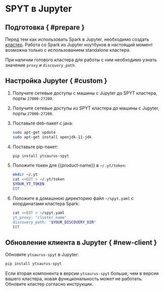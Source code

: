 # SPYT в Jupyter

##  Подготовка { #prepare }

Перед тем как использовать Spark в Jupyter, необходимо создать [кластер](../../../../../user-guide/data-processing/spyt/cluster/cluster-start.md). Работа со Spark из Jupyter ноутбуков в настоящий момент возможна только с использованием standalone кластера.

При наличии готового кластера для работы с ним необходимо узнать значение `proxy` и `discovery_path`.

##  Настройка Jupyter { #custom }

1. Получите сетевые доступы с машины с Jupyter до SPYT кластера, порты `27000-27200`.
2. Получите сетевые доступы из SPYT кластера до машины с Jupyter, порты `27000-27200`.
3. Поставьте  deb-пакет с java:
    ```bash
    sudo apt-get update
    sudo apt-get install openjdk-11-jdk

    ```
4. Поставьте pip-пакет:

    ```bash
    pip install ytsaurus-spyt

    ```
5. Положите токен для {{product-name}} в `~/.yt/token`:
    ```bash
    mkdir ~/.yt
    cat <<EOT > ~/.yt/token
    $YOUR_YT_TOKEN
    EOT
    ```
6. Положите в домашнюю директорию файл `~/spyt.yaml` с координатами кластера Spark:

    ```bash
    cat <<EOT > ~/spyt.yaml
    yt_proxy: "cluster_name"
    discovery_path: "$YOUR_DISCOVERY_DIR"
    EOT
    ```

## Обновление клиента в Jupyter { #new-client }

Обновите `ytsaurus-spyt` в Jupyter:

```bash
pip install ytsaurus-spyt
```
Если вторая компонента в версии `ytsaurus-spyt` больше, чем в версии вашего кластера, новая функциональность может не работать. Обновите кластер согласно инструкции.




